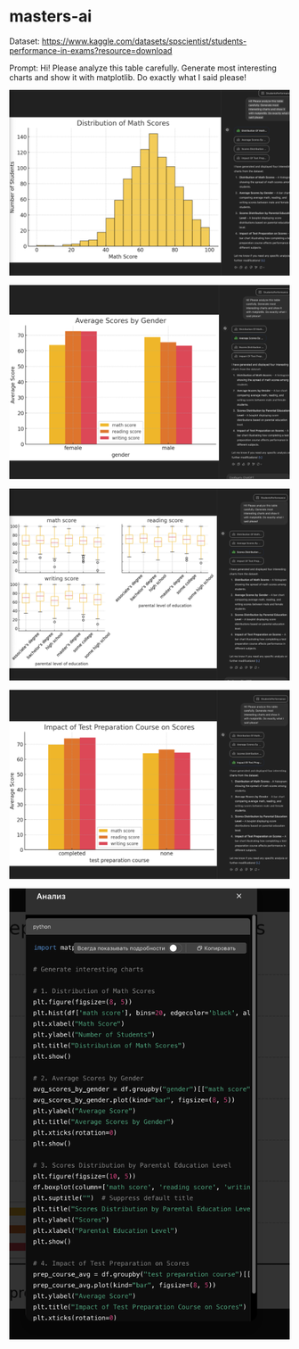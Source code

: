 # masters-ai

Dataset: https://www.kaggle.com/datasets/spscientist/students-performance-in-exams?resource=download

Prompt: Hi! Please analyze this table carefully. Generate most interesting charts and show it with matplotlib. Do exactly what I said please!

![alt text](image.png)

![alt text](image-1.png)

![alt text](image-2.png)

![alt text](image-3.png)

![alt text](image-4.png)